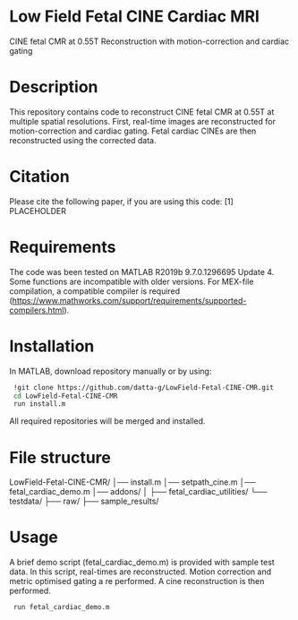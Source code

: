 # Low Field Fetal CINE Cardiac MRI
CINE fetal CMR at 0.55T Reconstruction with motion-correction and cardiac gating

# Description
This repository contains code to reconstruct CINE fetal CMR at 0.55T at multiple spatial resolutions. First, real-time images are reconstructed for motion-correction and cardiac gating. Fetal cardiac CINEs are then reconstructed using the corrected data. 

# Citation
Please cite the following paper, if you are using this code:
[1] PLACEHOLDER

# Requirements
The code was been tested on MATLAB R2019b 9.7.0.1296695 Update 4. Some functions are incompatible with older versions. For MEX-file compilation, a compatible compiler is required (https://www.mathworks.com/support/requirements/supported-compilers.html).

# Installation
In MATLAB, download repository manually or by using:
```sh
 !git clone https://github.com/datta-g/LowField-Fetal-CINE-CMR.git
 cd LowField-Fetal-CINE-CMR
 run install.m
```
All required repositories will be merged and installed.

# File structure
LowField-Fetal-CINE-CMR/
    │── install.m
    │── setpath_cine.m
    │── fetal_cardiac_demo.m
    │── addons/
    │    ├── fetal_cardiac_utilities/
    └── testdata/
         ├── raw/
         ├── sample_results/
         
# Usage
A brief demo script (fetal_cardiac_demo.m) is provided with sample test data. In this script, real-times are reconstructed. Motion correction and metric optimised gating a re performed. A cine reconstruction is then performed. 
```sh
 run fetal_cardiac_demo.m
```
